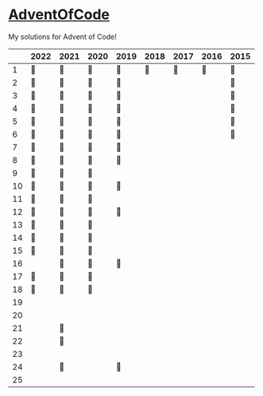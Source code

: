 # <a href="https://adventofcode.com/">AdventOfCode</a>

My solutions for Advent of Code!

|    | 2022 | 2021 | 2020 | 2019 | 2018 | 2017 | 2016 | 2015 
|----|------|------|------|------|------|------|------|------
| 1  |  🥇  |  🥇  |  🥇  |  🥇  |  🥈  |  🥈  |  🥇  |  🥇  
| 2  |  🥇  |  🥇  |  🥇  |  🥇  |      |      |      |  🥇  
| 3  |  🥇  |  🥇  |  🥇  |  🥇  |      |      |      |  🥇  
| 4  |  🥇  |  🥇  |  🥇  |  🥇  |      |      |      |  🥇  
| 5  |  🥇  |  🥇  |  🥇  |  🥇  |      |      |      |  🥇  
| 6  |  🥇  |  🥇  |  🥇  |  🥈  |      |      |      |  🥇  
| 7  |  🥇  |  🥇  |  🥇  |  🥈  |      |      |      |      
| 8  |  🥇  |  🥇  |  🥇  |  🥇  |      |      |      |      
| 9  |  🥇  |  🥇  |  🥇  |      |      |      |      |      
| 10 |  🥇  |  🥇  |  🥇  |  🥇  |      |      |      |      
| 11 |  🥇  |  🥇  |  🥇  |      |      |      |      |      
| 12 |  🥇  |  🥇  |  🥇  |  🥈  |      |      |      |      
| 13 |  🥇  |  🥇  |  🥇  |      |      |      |      |      
| 14 |  🥇  |  🥇  |  🥈  |      |      |      |      |      
| 15 |  🥇  |  🥇  |  🥈  |      |      |      |      |      
| 16 |      |  🥇  |  🥈  |  🥈  |      |      |      |      
| 17 |  🥈  |  🥇  |  🥇  |      |      |      |      |      
| 18 |  🥇  |  🥇  |  🥇  |      |      |      |      |      
| 19 |      |      |      |      |      |      |      |      
| 20 |      |      |      |      |      |      |      |      
| 21 |      |  🥇  |      |      |      |      |      |      
| 22 |      |  🥇  |      |      |      |      |      |      
| 23 |      |      |      |      |      |      |      |      
| 24 |      |  🥈  |      |  🥈  |      |      |      |      
| 25 |      |      |      |      |      |      |      |      